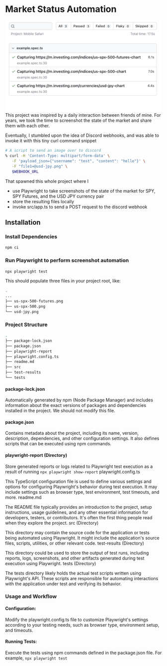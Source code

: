 # Market Status Automation

![Example Playwright Output](assets/example_spec.png)
This project was inspired by a daily interaction between friends of mine. For years, we took the time to screenshot the state of the market and share them with each other.

Eventually, I stumbled upon the idea of Discord webhooks, and was able to invoke it with this tiny curl command snippet

```bash
# A script to send an image over to discord
% curl -H 'Content-Type: multipart/form-data' \
   -F 'payload_json={"username": "test", "content": "hello"}' \
   -F "file1=@usd-jpy.png" \
   $WEBHOOK_URL
```

That spawned this whole project where I

- use Playwright to take screenshots of the state of the market for SPY, SPY Futures, and the USD JPY currency pair
- store the resulting files locally
- invoke src/app.ts to send a POST request to the discord webhook

## Installation

### Install Dependencies

```bash
npm ci
```

### Run Playwright to perform screenshot automation

```bash
npx playwright test
```

This should populate three files in your project root, like:

```bash
.
...
├── us-spx-500-futures.png
├── us-spx-500.png
└── usd-jpy.png
```

### Project Structure

```bash
.
├── package-lock.json
├── package.json
├── playwright-report
├── playwright.config.ts
├── readme.md
├── src
├── test-results
└── tests

```

#### package-lock.json

Automatically generated by npm (Node Package Manager) and includes information about the exact versions of packages and dependencies installed in the project. We should not modify this file.

#### package.json

Contains metadata about the project, including its name, version, description, dependencies, and other configuration settings. It also defines scripts that can be executed using npm commands.

#### playwright-report (Directory)

Store generated reports or logs related to Playwright test execution as a result of running `npx playwright show-report`
playwright.config.ts

This TypeScript configuration file is used to define various settings and options for configuring Playwright's behavior during test execution. It may include settings such as browser type, test environment, test timeouts, and more.
readme.md

The README file typically provides an introduction to the project, setup instructions, usage guidelines, and any other essential information for developers, testers, or contributors. It's often the first thing people read when they explore the project.
src (Directory)

This directory may contain the source code for the application or tests being automated using Playwright. It might include the application's source files, scripts, utilities, or other relevant code.
test-results (Directory)

This directory could be used to store the output of test runs, including reports, logs, screenshots, and other artifacts generated during test execution using Playwright.
tests (Directory)

The tests directory likely holds the actual test scripts written using Playwright's API. These scripts are responsible for automating interactions with the application under test and verifying its behavior.

### Usage and Workflow

#### Configuration:

Modify the playwright.config.ts file to customize Playwright's settings according to your testing needs, such as browser type, environment setup, and timeouts.

#### Running Tests:

Execute the tests using npm commands defined in the package.json file. For example, `npx playwright test`

